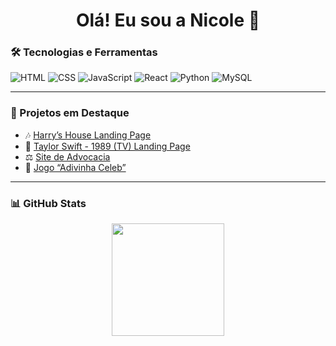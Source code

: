 <h1 align="center">Olá! Eu sou a Nicole 👋</h1>

### 🛠️ Tecnologias e Ferramentas

![HTML](https://img.shields.io/badge/-HTML5-e34c26?style=flat&logo=html5&logoColor=white)
![CSS](https://img.shields.io/badge/-CSS3-1572b6?style=flat&logo=css3&logoColor=white)
![JavaScript](https://img.shields.io/badge/-JavaScript-f7df1e?style=flat&logo=javascript&logoColor=black)
![React](https://img.shields.io/badge/-React-61DAFB?style=flat&logo=react&logoColor=black)
![Python](https://img.shields.io/badge/-Python-3776AB?style=flat&logo=python&logoColor=white)
![MySQL](https://img.shields.io/badge/-MySQL-4479a1?style=flat&logo=mysql&logoColor=white)


---

### 🚀 Projetos em Destaque

- 🎶 [Harry’s House Landing Page](https://github.com/Nicole260205/harrys-house)  
- 🪩 [Taylor Swift - 1989 (TV) Landing Page](https://github.com/Nicole260205/taylor-swift-landing-page-1989)  
- ⚖️ [Site de Advocacia](https://www.naianarodrigues.adv.br)  
- 👶 [Jogo “Adivinha Celeb”](https://github.com/Nicole260205/AdivinhaCeleb)

---

### 📊 GitHub Stats

<div align="center">
  <img height="180em" src="https://github-readme-stats.vercel.app/api/top-langs/?username=Nicole260205&layout=compact&theme=tokyonight" />
</div>




